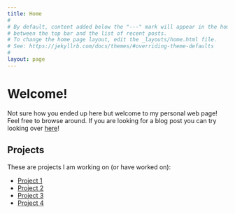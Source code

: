 ```yaml
---
title: Home
#
# By default, content added below the "---" mark will appear in the home page
# between the top bar and the list of recent posts.
# To change the home page layout, edit the _layouts/home.html file.
# See: https://jekyllrb.com/docs/themes/#overriding-theme-defaults
#
layout: page
---
```

# Welcome!

Not sure how you ended up here but welcome to my personal web page! Feel free to browse around. If you are looking for a blog post you can try looking over [here](posts)! 

## Projects

These are projects I am working on (or have worked on):

- [Project 1](https://this.is.not.a.real.site)
- [Project 2](https://this.is.not.a.real.site)
- [Project 3](https://this.is.not.a.real.site)
- [Project 4](https://this.is.not.a.real.site)

